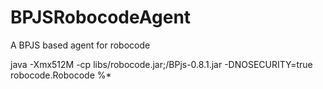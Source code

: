 # BPJSRobocodeAgent
A BPJS based agent for robocode

java -Xmx512M -cp libs/robocode.jar;<PATH>/BPjs-0.8.1.jar -DNOSECURITY=true robocode.Robocode %*
